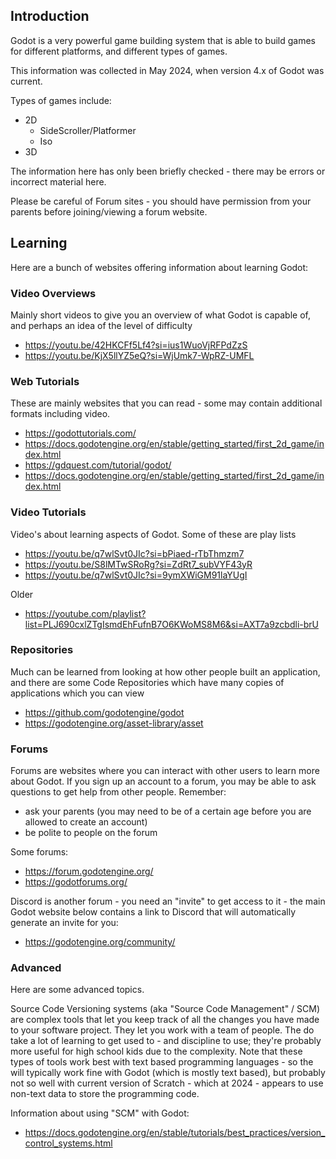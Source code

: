 ## Introduction
Godot is a very powerful game building system that is able to build games for different platforms, and different types of games.

This information was collected in May 2024, when version 4.x of Godot was current.

Types of games include:
- 2D
  - SideScroller/Platformer
  - Iso
- 3D

The information here has only been briefly checked - there may be errors or incorrect material here.

Please be careful of Forum sites - you should have permission from your parents before joining/viewing a forum website.

## Learning
Here are a bunch of websites offering information about learning Godot:

### Video Overviews
Mainly short videos to give you an overview of what Godot is capable of, and perhaps an idea of the level of difficulty
- https://youtu.be/42HKCFf5Lf4?si=ius1WuoVjRFPdZzS
- https://youtu.be/KjX5llYZ5eQ?si=WjUmk7-WpRZ-UMFL
### Web Tutorials
These are mainly websites that you can read - some may contain additional formats including video.
- https://godottutorials.com/
- https://docs.godotengine.org/en/stable/getting_started/first_2d_game/index.html
- https://gdquest.com/tutorial/godot/
- https://docs.godotengine.org/en/stable/getting_started/first_2d_game/index.html

### Video Tutorials
Video's about learning aspects of Godot.  Some of these are play lists
- https://youtu.be/q7wlSvt0JIc?si=bPiaed-rTbThmzm7
- https://youtu.be/S8lMTwSRoRg?si=ZdRt7_subVYF43yR
- https://youtu.be/q7wlSvt0JIc?si=9ymXWiGM91laYUgI

Older
- https://youtube.com/playlist?list=PLJ690cxlZTgIsmdEhFufnB7O6KWoMS8M6&si=AXT7a9zcbdli-brU

### Repositories
Much can be learned from looking at how other people built an application, and there are some Code Repositories which have many copies of applications which you can view
- https://github.com/godotengine/godot
- https://godotengine.org/asset-library/asset

### Forums
Forums are websites where you can interact with other users to learn more about Godot.  If you sign up an account to a forum, you may be able to ask questions to get help from other people.  Remember:
- ask your parents (you may need to be of a certain age before you are allowed to create an account)
- be polite to people on the forum

Some forums:
- https://forum.godotengine.org/
- https://godotforums.org/

Discord is another forum - you need an "invite" to get access to it - the main Godot website below contains a link to Discord that will automatically generate an invite for you:
- https://godotengine.org/community/

### Advanced
Here are some advanced topics.

Source Code Versioning systems (aka "Source Code Management" / SCM) are complex tools that let you keep track of all the changes you have made to your software project.  They let you work with a team of people.  The do take a lot of learning to get used to - and discipline to use; they're probably more useful for high school kids due to the complexity.  Note that these types of tools work best with text based programming languages - so the will typically work fine with Godot (which is mostly text based), but probably not so well with current version of Scratch - which at 2024 - appears to use non-text data to store the programming code.

Information about using "SCM" with Godot:
- https://docs.godotengine.org/en/stable/tutorials/best_practices/version_control_systems.html
